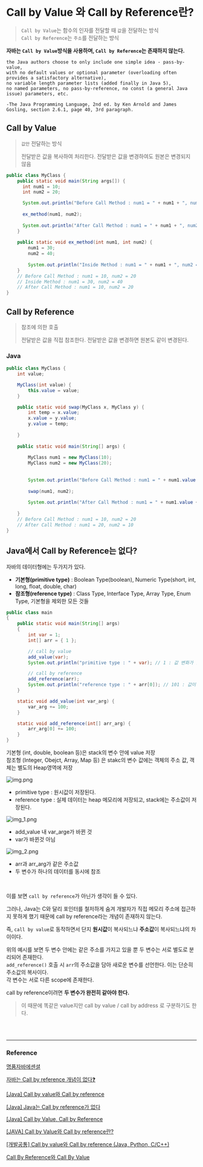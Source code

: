 # Call by Value 와 Call by Reference란?
> `Call by Value`는 함수의 인자를 전달할 때 `값`을 전달하는 방식
> <br> `Call by Reference`는 `주소`를 전달하는 방식
 
**자바는 `Call by Value`방식을 사용하며, `Call by Reference`는 존재하지 않는다.**

```
the Java authors choose to only include one simple idea - pass-by-value, 
with no default values or optional parameter (overloading often provides a satisfactory alternative), 
no variable length parameter lists (added finally in Java 5), 
no named parameters, no pass-by-reference, no const (a general Java issue) parameters, etc. 

-The Java Programming Language, 2nd ed. by Ken Arnold and James Gosling, section 2.6.1, page 40, 3rd paragraph.
```

## Call by Value
> `값만` 전달하는 방식
>
> 전달받은 값을 복사하여 처리한다. 전달받은 값을 변경하여도 원본은 변경되지 않음

```java
public class MyClass {
    public static void main(String args[]) {
      int num1 = 10;
      int num2 = 20;

      System.out.println("Before Call Method : num1 = " + num1 + ", num2 = " + num2);
      
      ex_method(num1, num2);
      
      System.out.println("After Call Method : num1 = " + num1 + ", num2 = " + num2);
    }
    
    public static void ex_method(int num1, int num2) {
        num1 = 30;
        num2 = 40;
        
        System.out.println("Inside Method : num1 = " + num1 + ", num2 = " + num2);
    }
	// Before Call Method : num1 = 10, num2 = 20
	// Inside Method : num1 = 30, num2 = 40
	// After Call Method : num1 = 10, num2 = 20
}
```

## Call by Reference
> 참조에 의한 호출
>
> 전달받은 값을 직접 참조한다. 전달받은 값을 변경하면 원본도 같이 변경된다.

### Java
```java
public class MyClass {
    int value;

    MyClass(int value) {
        this.value = value;
    }

    public static void swap(MyClass x, MyClass y) {
        int temp = x.value;
        x.value = y.value;
        y.value = temp;
        
    }
    
    public static void main(String[] args) {
    
        MyClass num1 = new MyClass(10);
        MyClass num2 = new MyClass(20);
        
        
        System.out.println("Before Call Method : num1 = " + num1.value + ", num2 = " + num2.value);
        
        swap(num1, num2);
        
        System.out.println("After Call Method : num1 = " + num1.value + ", num2 = " + num2.value);
    
    }
    // Before Call Method : num1 = 10, num2 = 20
    // After Call Method : num1 = 20, num2 = 10
}
```

## Java에서 Call by Reference는 없다?
자바의 데이터형에는 두가지가 있다.
- **기본형(primitive type)** : Boolean Type(boolean), Numeric Type(short, int, long, float, double, char)
- **참조형(reference type)** : Class Type, Interface Type, Array Type, Enum Type, 기본형을 제외한 모든 것들

```java
public class main
{
    public static void main(String[] args)
    {
        int var = 1;
        int[] arr = { 1 };

        // call by value
        add_value(var);
        System.out.println("primitive type : " + var); // 1 : 값 변화가 없음

        // call by reference
        add_reference(arr);
        System.out.println("reference type : " + arr[0]); // 101 : 값이 변화함
    }

    static void add_value(int var_arg) {
        var_arg += 100;
    }

    static void add_reference(int[] arr_arg) {
        arr_arg[0] += 100;
    }
}
```

기본형 (int, double, boolean 등)은 stack의 변수 안에 value 저장
<br> 참조형 (Integer, Obejct, Array, Map 등) 은 stakc의 변수 값에는 객체의 주소 값, 객체는 별도의 Heap영역에 저장

![img.png](img.png)

- primitive type : 원시값이 저장된다.
- reference type : 실제 데이터는 heap 메모리에 저장되고, stack에는 주소값이 저장된다.

![img_1.png](img_1.png)

- add_value 내 var_arge가 바뀐 것
- var가 바뀐것 아님

![img_2.png](img_2.png)

- arr과 arr_arg가 같은 주소값
- 두 변수가 하나의 데이터를 동시에 참조

<br>

이를 보면 `call by reference`가 아닌가 생각이 들 수 있다.

그러나, Java는 C와 달리 포인터를 철저하게 숨겨 개발자가 직접 메모리 주소에 접근하지 못하게 했기 때문에 call by reference라는 개념이 존재하지 않는다.

즉, `call by value`로 동작하면서 단지 **원시값**이 복사되느냐 **주소값**이 복사되느냐의 차이이다.

위의 예시를 보면 두 변수 안에는 같은 주소를 가지고 있을 뿐 두 변수는 서로 별도로 분리되어 존재한다.
<br> `add_reference()` 호출 시 `arr`의 주소값을 담아 새로운 변수를 선언한다. 이는 단순히 주소값의 복사이다.
<br> 각 변수는 서로 다른 scope에 존재한다.

call by reference이려면 **두 변수가 완전히 같아야 한다.**

> 이 때문에 똑같은 value지만 call by value / call by address 로 구분하기도 한다.

<br>
<br>

* * *
### Reference

[명품자바에센셜](http://www.yes24.com/Product/Goods/63041975)

[자바는 Call by reference 개념이 없다❓](https://inpa.tistory.com/entry/JAVA-%E2%98%95-%EC%9E%90%EB%B0%94%EB%8A%94-Call-by-reference-%EA%B0%9C%EB%85%90%EC%9D%B4-%EC%97%86%EB%8B%A4-%E2%9D%93)

[[Java] Call by value와 Call by reference](https://re-build.tistory.com/3)

[[Java] Java는 Call by reference가 없다](https://deveric.tistory.com/92)

[[Java] Call by Value, Call by Reference](https://velog.io/@ahnick/Java-Call-by-Value-Call-by-Reference)

[[JAVA] Call by Value와 Call by reference란?](https://devlog-wjdrbs96.tistory.com/44)

[[개발공통] Call by value와 Call by reference (Java, Python, C/C++)](https://hoons-dev.tistory.com/76)


[Call By Reference와 Call By Value](https://okky.kr/questions/303162)
